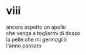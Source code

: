 # viii

ancora aspetto un apollo  
che venga a togliermi di dosso  
la pelle che mi germogliò  
l'anno passato
